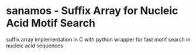 # sanamos - Suffix Array for Nucleic Acid Motif Search
suffix array implementation in C with python wrapper for fast motif search in nucleic acid sequences
